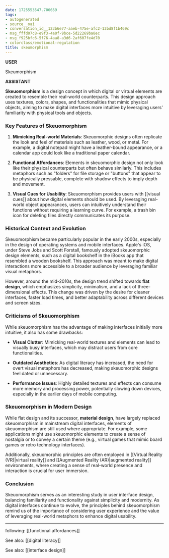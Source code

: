 ```yaml
---
date: 1725553547.706659
tags:
- autogenerated
- source__oai
- conversation_id__123b6e77-aaeb-475e-afc2-12bd8f1b469c
- msg_fffd07c8-e9f3-4a0f-9bce-5d22269ba8ec
- msg_f925bfc6-5f76-4aa8-a3d6-2af607fe4d70
- colorclass/emotional-regulation
title: skeumorphism
---
```


**USER**

Skeumorphism


**ASSISTANT**

**Skeuomorphism** is a design concept in which digital or virtual elements are created to resemble their real-world counterparts. This design approach uses textures, colors, shapes, and functionalities that mimic physical objects, aiming to make digital interfaces more intuitive by leveraging users' familiarity with physical tools and objects.

### Key Features of Skeuomorphism

1. **Mimicking Real-world Materials**: Skeuomorphic designs often replicate the look and feel of materials such as leather, wood, or metal. For example, a digital notepad might have a leather-bound appearance, or a calendar app could look like a traditional paper calendar.

2. **Functional Affordances**: Elements in skeuomorphic design not only look like their physical counterparts but often behave similarly. This includes metaphors such as "folders" for file storage or "buttons" that appear to be physically pressable, complete with shadow effects to imply depth and movement.

3. **Visual Cues for Usability**: Skeuomorphism provides users with [[visual cues]] about how digital elements should be used. By leveraging real-world object appearances, users can intuitively understand their functions without requiring a learning curve. For example, a trash bin icon for deleting files directly communicates its purpose.

### Historical Context and Evolution

Skeuomorphism became particularly popular in the early 2000s, especially in the design of operating systems and mobile interfaces. Apple's iOS, under Steve Jobs and Scott Forstall, famously adopted skeuomorphic design elements, such as a digital bookshelf in the iBooks app that resembled a wooden bookshelf. This approach was meant to make digital interactions more accessible to a broader audience by leveraging familiar visual metaphors.

However, around the mid-2010s, the design trend shifted towards **flat design**, which emphasizes simplicity, minimalism, and a lack of three-dimensional effects. This change was driven by the desire for cleaner interfaces, faster load times, and better adaptability across different devices and screen sizes.

### Criticisms of Skeuomorphism

While skeuomorphism has the advantage of making interfaces initially more intuitive, it also has some drawbacks:

- **Visual Clutter**: Mimicking real-world textures and elements can lead to visually busy interfaces, which may distract users from core functionalities.

- **Outdated Aesthetics**: As digital literacy has increased, the need for overt visual metaphors has decreased, making skeuomorphic designs feel dated or unnecessary.

- **Performance Issues**: Highly detailed textures and effects can consume more memory and processing power, potentially slowing down devices, especially in the earlier days of mobile computing.

### Skeuomorphism in Modern Design

While flat design and its successor, **material design**, have largely replaced skeuomorphism in mainstream digital interfaces, elements of skeuomorphism are still used where appropriate. For example, some applications might use skeuomorphic elements to create a sense of nostalgia or to convey a certain theme (e.g., virtual games that mimic board games or retro technology interfaces).

Additionally, skeuomorphic principles are often employed in [[Virtual Reality (VR)|virtual reality]] and [[Augmented Reality (AR)|augmented reality]] environments, where creating a sense of real-world presence and interaction is crucial for user immersion.

### Conclusion

Skeuomorphism serves as an interesting study in user interface design, balancing familiarity and functionality against simplicity and modernity. As digital interfaces continue to evolve, the principles behind skeuomorphism remind us of the importance of considering user experience and the value of leveraging real-world metaphors to enhance digital usability.


---


following: [[functional affordances]]

See also: [[digital literacy]]


See also: [[interface design]]